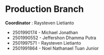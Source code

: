 # Production Branch
**Coordinator** :  Raysteven Lietianto
- 2501990174 - Michael Jonathan
- 2501990552 - Jeffershon Dhamma Putra
- 2501997571 - Raysteven Lietianto
- 2501991864 - Noel Nathanael Tuan Junior
